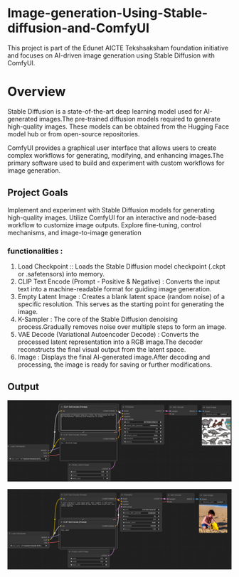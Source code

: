 # Image-generation-Using-Stable-diffusion-and-ComfyUI
This project is part of the Edunet AICTE Tekshsaksham foundation initiative and focuses on AI-driven image generation using Stable Diffusion with ComfyUI.

# Overview
Stable Diffusion is a state-of-the-art deep learning model used for AI-generated images.The pre-trained diffusion models required to generate high-quality images. These models can be obtained from the Hugging Face model hub or from open-source repositories.

ComfyUI provides a graphical user interface that allows users to create complex workflows for generating, modifying, and enhancing images.The primary software used to build and experiment with custom workflows for image generation. 

## Project Goals
Implement and experiment with Stable Diffusion models for generating high-quality images.
Utilize ComfyUI for an interactive and node-based workflow to customize image outputs.
Explore fine-tuning, control mechanisms, and image-to-image generation

### functionalities :
1. Load Checkpoint :: Loads the Stable Diffusion model checkpoint (.ckpt or .safetensors) into memory.
2. CLIP Text Encode (Prompt - Positive & Negative) : Converts the input text into a machine-readable format for guiding image generation.
3. Empty Latent Image : Creates a blank latent space (random noise) of a specific resolution. This serves as the starting point for generating the image.
4. K-Sampler : The core of the Stable Diffusion denoising process.Gradually removes noise over multiple steps to form an image.
5. VAE Decode (Variational Autoencoder Decode) : Converts the processed latent representation into a RGB image.The decoder reconstructs the final visual output from the latent space.
6. Image : Displays the final AI-generated image.After decoding and processing, the image is ready for saving or further modifications.



## Output 
![image ](image1.png)


![image](image2.png)
